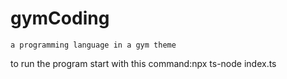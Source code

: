 # gymCoding
    a programming language in a gym theme
    

to run the program start with this command:npx ts-node index.ts